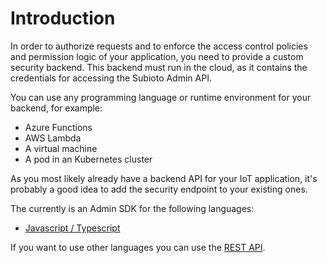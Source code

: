 # Introduction

In order to authorize requests and to enforce the access control policies and permission logic of your application, you need to provide a custom security backend. This backend must run in the cloud, as it contains the credentials for accessing the Subioto Admin API.

You can use any programming language or runtime environment for your backend, for example:

* Azure Functions
* AWS Lambda
* A virtual machine
* A pod in an Kubernetes cluster

As you most likely already have a backend API for your IoT application, it's probably a good idea to add the security endpoint to your existing ones.

The currently is an Admin SDK for the following languages:

* [Javascript / Typescript](admin-sdks/node.js-admin-sdk.md)

If you want to use other languages you can use the [REST API](admin-rest-api.md).




